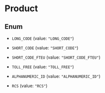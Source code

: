 

# Product

## Enum


* `LONG_CODE` (value: `"LONG_CODE"`)

* `SHORT_CODE` (value: `"SHORT_CODE"`)

* `SHORT_CODE_FTEU` (value: `"SHORT_CODE_FTEU"`)

* `TOLL_FREE` (value: `"TOLL_FREE"`)

* `ALPHANUMERIC_ID` (value: `"ALPHANUMERIC_ID"`)

* `RCS` (value: `"RCS"`)




